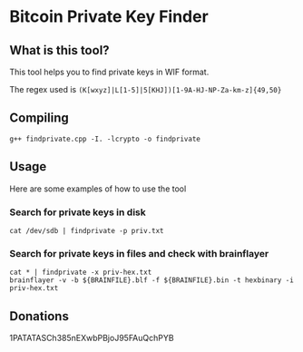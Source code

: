 Bitcoin Private Key Finder
==========================

What is this tool?
------------------

This tool helps you to find private keys in WIF format.

The regex used is `(K[wxyz]|L[1-5]|5[KHJ])[1-9A-HJ-NP-Za-km-z]{49,50}`


Compiling
---------

`g++ findprivate.cpp -I. -lcrypto -o findprivate`


Usage
-----
Here are some examples of how to use the tool

### Search for private keys in disk
`cat /dev/sdb | findprivate -p priv.txt`

### Search for private keys in files and check with brainflayer
```
cat * | findprivate -x priv-hex.txt
brainflayer -v -b ${BRAINFILE}.blf -f ${BRAINFILE}.bin -t hexbinary -i priv-hex.txt
```


Donations
---------
1PATATASCh385nEXwbPBjoJ95FAuQchPYB